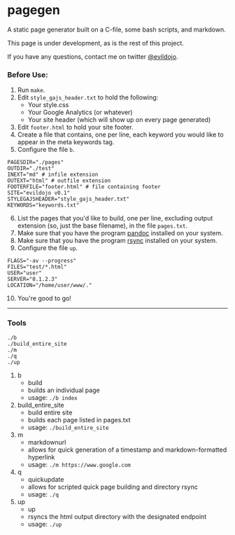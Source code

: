 # pagegen

A static page generator built on a C-file, some bash scripts, and markdown.

This page is under development, as is the rest of this project.

If you have any questions, contact me on twitter [\@evildojo](https://www.twitter.com/evildojo).

### Before Use:

1. Run `make`.
2. Edit `style_gajs_header.txt` to hold the following:
    - Your style.css
    - Your Google Analytics (or whatever)
    - Your site header (which will show up on every page generated)
3. Edit `footer.html` to hold your site footer.
4. Create a file that contains, one per line, each keyword you would like to appear in the meta keywords tag.
5. Configure the file `b`.

```
PAGESDIR="./pages"
OUTDIR="./test"
INEXT="md" # infile extension
OUTEXT="html" # outfile extension
FOOTERFILE="footer.html" # file containing footer
SITE="evildojo v0.1"
STYLEGAJSHEADER="style_gajs_header.txt"
KEYWORDS="keywords.txt"
```
6. List the pages that you'd like to build, one per line, excluding output extension (so, just the base filename), in the file `pages.txt`. 
7. Make sure that you have the program [pandoc](https://pandoc.org/) installed on your system.
8. Make sure that you have the program [rsync](https://rsync.samba.org/) installed on your system.
9. Configure the file `up`.

```
FLAGS="-av --progress"
FILES="test/*.html"
USER="user"
SERVER="0.1.2.3"
LOCATION="/home/user/www/."
```
10. You're good to go!

-----

### Tools

```
./b
./build_entire_site
./m
./q
./up
```

1. b
    - build
    - builds an individual page
    - usage: `./b index`
2. build\_entire\_site 
    - build entire site
    - builds each page listed in pages.txt
    - usage: `./build_entire_site` 
3. m
    - markdownurl
    - allows for quick generation of a timestamp and markdown-formatted hyperlink
    - usage: `./m https://www.google.com`
4. q
    - quickupdate
    - allows for scripted quick page building and directory rsync
    - usage: `./q`
5. up
    - up
    - rsyncs the html output directory with the designated endpoint
    - usage: `./up`

